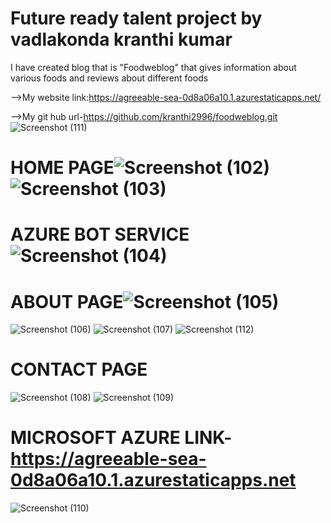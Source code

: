 
# Future ready talent project by vadlakonda kranthi kumar

I have created blog that is "Foodweblog" that gives information about various foods and reviews about different foods

-->My website link:https://agreeable-sea-0d8a06a10.1.azurestaticapps.net/

-->My git hub url-https://github.com/kranthi2996/foodweblog.git
![Screenshot (111)](https://user-images.githubusercontent.com/91481405/180749900-3e23d367-690e-41b0-9a7d-279d4966f588.png)




# HOME PAGE![Screenshot (102)](https://user-images.githubusercontent.com/91481405/180746514-bd349e99-0fee-4a74-aa30-52171a51c47c.png)![Screenshot (103)](https://user-images.githubusercontent.com/91481405/180746954-5291127a-ad2c-45f4-8987-9083a2b69eb1.png)

# AZURE BOT SERVICE![Screenshot (104)](https://user-images.githubusercontent.com/91481405/180747250-39a839f0-1353-4351-9fdc-30e0b2b3a2bd.png)

# ABOUT PAGE![Screenshot (105)](https://user-images.githubusercontent.com/91481405/180747422-696df107-3dcc-4bf7-acc6-37fb14c25cfe.png)
![Screenshot (106)](https://user-images.githubusercontent.com/91481405/180747452-b58428b2-55b0-4e8e-a043-cea188d09c48.png)
![Screenshot (107)](https://user-images.githubusercontent.com/91481405/180747470-e7e5ac79-0895-4146-8090-5eb25a6692dc.png)
![Screenshot (112)](https://user-images.githubusercontent.com/91481405/180750311-1b2769af-8ac6-4797-986b-2e7720d617c9.png)


# CONTACT PAGE
![Screenshot (108)](https://user-images.githubusercontent.com/91481405/180747570-4e4aea2c-cb19-49f1-a788-b701afb20e28.png)
![Screenshot (109)](https://user-images.githubusercontent.com/91481405/180747583-55204e02-ec11-4df4-be60-14fe8bdc1363.png)


# MICROSOFT AZURE LINK-https://agreeable-sea-0d8a06a10.1.azurestaticapps.net
![Screenshot (110)](https://user-images.githubusercontent.com/91481405/180748716-6d121462-1afe-4848-819d-7b0a3c2df830.png)

